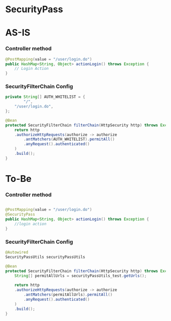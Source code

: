 # SecurityPass

# AS-IS

### Controller method
```java
@PostMapping(value = "/user/login.do")
public HashMap<String, Object> actionLogin() throws Exception {
    // Login Action
}
```

### SecurityFilterChain Config
```java
private String[] AUTH_WHITELIST = {
        "/",
    "/user/login.do",
};

@Bean
protected SecurityFilterChain filterChain(HttpSecurity http) throws Exception {
    return http
    .authorizeHttpRequests(authorize -> authorize
        .antMatchers(AUTH_WHITELIST).permitAll()
        .anyRequest().authenticated()
    )
    .build();
}
```

# To-Be
### Controller method
```java

@PostMapping(value = "/user/login.do")
@SecurityPass
public HashMap<String, Object> actionLogin() throws Exception {
    //login action
}

```
### SecurityFilterChain Config
```java
@Autowired
SecurityPassUtils securityPassUtils

@Bean
protected SecurityFilterChain filterChain(HttpSecurity http) throws Exception {
    String[] permitAllUrls = securityPassUtils_test.getUrls();
    
    return http
    .authorizeHttpRequests(authorize -> authorize
        .antMatchers(permitAllUrls).permitAll()
        .anyRequest().authenticated()
    )
    .build();
}
```
